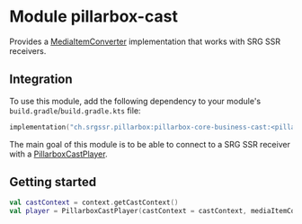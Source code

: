 # Module pillarbox-cast

Provides a [MediaItemConverter][androidx.media3.cast.MediaItemConverter] implementation that works with SRG SSR receivers.

## Integration

To use this module, add the following dependency to your module's `build.gradle`/`build.gradle.kts` file:

```kotlin
implementation("ch.srgssr.pillarbox:pillarbox-core-business-cast:<pillarbox_version>")
```

The main goal of this module is to be able to connect to a SRG SSR receiver with a [PillarboxCastPlayer][ch.srgssr.pillarbox.cast.PillarboxCastPlayer].

## Getting started

```kotlin
val castContext = context.getCastContext()
val player = PillarboxCastPlayer(castContext = castContext, mediaItemConverter = SRGMediaItemConverter())
```

[ch.srgssr.pillarbox.cast.PillarboxCastPlayer]: https://android.pillarbox.ch/api/pillarbox-cast/ch.srgssr.pillarbox.cast/-pillarbox-cast-player/index.html
[androidx.media3.cast.MediaItemConverter]: https://github.com/androidx/media/blob/release/libraries/cast/src/main/java/androidx/media3/cast/MediaItemConverter.java
